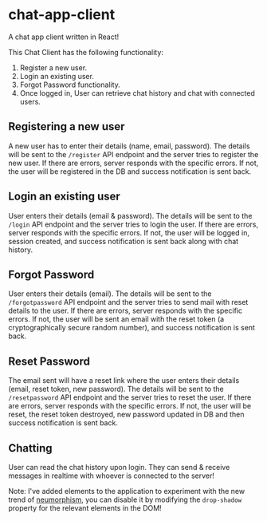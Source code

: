 # chat-app-client

A chat app client written in React!

This Chat Client has the following functionality:
1. Register a new user.
2. Login an existing user.
3. Forgot Password functionality.
4. Once logged in, User can retrieve chat history and chat with connected users.

## Registering a new user
A new user has to enter their details (name, email, password). The details will be sent to the `/register` API endpoint and the server tries to register the new user. If there are errors, server responds with the specific errors. If not, the user will be registered in the DB and success notification is sent back.

## Login an existing user
User enters their details (email & password). The details will be sent to the `/login` API endpoint and the server tries to login the user. If there are errors, server responds with the specific errors. If not, the user will be logged in, session created, and success notification is sent back along with chat history.

## Forgot Password
User enters their details (email). The details will be sent to the `/forgotpassword` API endpoint and the server tries to send mail with reset details to the user. If there are errors, server responds with the specific errors. If not, the user will be sent an email with the reset token (a cryptographically secure random number), and success notification is sent back.

## Reset Password
The email sent will have a reset link where the user enters their details (email, reset token, new password). The details will be sent to the `/resetpassword` API endpoint and the server tries to reset the user. If there are errors, server responds with the specific errors. If not, the user will be reset, the reset token destroyed, new password updated in DB and then success notification is sent back.

## Chatting
User can read the chat history upon login. They can send & receive messages in realtime with whoever is connected to the server!

Note: I've added elements to the application to experiment with the new trend of [neumorphism](https://uxdesign.cc/neumorphism-in-user-interfaces-b47cef3bf3a6), you can disable it by modifying the `drop-shadow` property for the relevant elements in the DOM!
